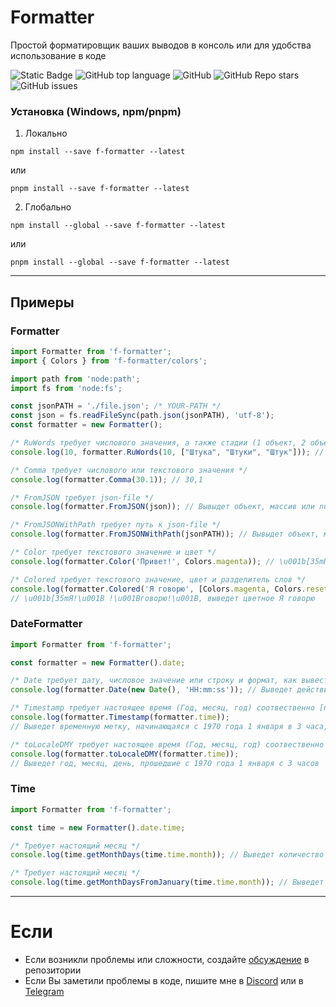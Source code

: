 # Formatter

Простой форматировщик ваших выводов в консоль или для удобства использование в коде

![Static Badge](https://img.shields.io/badge/fockusty-formatter-formatter)
![GitHub top language](https://img.shields.io/github/languages/top/fockusty/formatter)
![GitHub](https://img.shields.io/github/license/fockusty/formatter)
![GitHub Repo stars](https://img.shields.io/github/stars/fockusty/formatter)
![GitHub issues](https://img.shields.io/github/issues/fockusty/formatter)

### Установка (Windows, npm/pnpm)

1. Локально
```
npm install --save f-formatter --latest
```

или

```
pnpm install --save f-formatter --latest
```

2. Глобально
```
npm install --global --save f-formatter --latest
```

или

```
pnpm install --global --save f-formatter --latest
```

<hr>

## Примеры

### Formatter
```ts
import Formatter from 'f-formatter';
import { Colors } from 'f-formatter/colors';

import path from 'node:path';
import fs from 'node:fs';

const jsonPATH = './file.json'; /* YOUR-PATH */
const json = fs.readFileSync(path.json(jsonPATH), 'utf-8');
const formatter = new Formatter();

/* RuWords требует числового значения, а также стадии (1 объект, 2 объекта, 5 объектов) */
console.log(10, formatter.RuWords(10, ["Штука", "Штуки", "Штук"])); // 10 Штук

/* Comma требует числового или текстового значения */
console.log(formatter.Comma(30.1)); // 30,1

/* FromJSON требует json-file */
console.log(formatter.FromJSON(json)); // Вывыдет объект, массив или null;

/* FromJSONWithPath требует путь к json-file */
console.log(formatter.FromJSONWithPath(jsonPATH)); // Вывыдет объект, массив или null;

/* Color требует текстового значение и цвет */
console.log(formatter.Color('Привет!', Colors.magenta)); // \u001b[35mПривет!\u001B[0m, выведет цветное Привет!

/* Colored требует текстового значение, цвет и разделитель слов */
console.log(formatter.Colored('Я говорю', [Colors.magenta, Colors.reset], ' '));
// \u001b[35mЯ!\u001B !\u001Bговорю!\u001B, выведет цветное Я говорю
```

### DateFormatter
```ts
import Formatter from 'f-formatter';

const formatter = new Formatter().date;

/* Date требует дату, числовое значение или строку и формат, как вывести время */
console.log(formatter.Date(new Date(), 'HH:mm:ss')); // Выведет действительные часы:минуты:секунды

/* Timestamp требует настоящее время (Год, месяц, год) соотвественно [number, number, number] или в виде объекта */
console.log(formatter.Timestamp(formatter.time));
// Выведет временную метку, начинающаяся с 1970 года 1 января в 3 часа, точную вплодь до одного дня (Погрешность функции)

/* toLocaleDMY требует настоящее время (Год, месяц, год) соотвественно [number, number, number] или в виде объект */
console.log(formatter.toLocaleDMY(formatter.time));
// Выведет год, месяц, день, прошедшие с 1970 года 1 января с 3 часов
```

### Time
```ts
import Formatter from 'f-formatter';

const time = new Formatter().date.time;

/* Требует настоящий месяц */
console.log(time.getMonthDays(time.time.month)); // Выведет количество дней в данном месяце

/* Требует настоящий месяц */
console.log(time.getMonthDaysFromJanuary(time.time.month)); // Выведет количество дней, прошедшее с начала января
```

<hr>

# Если
- Если возникли проблемы или сложности, создайте [обсуждение](https://github.com/fockusty/formatter/issues/new/choose) в репозитории
- Если Вы заметили проблемы в коде, пишите мне в [Discord](https://discord.gg/5MJrRjzPec) или в [Telegram](https://t.me/FOCKUSTY)
